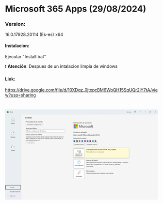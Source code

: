 # Microsoft 365 Apps (29/08/2024)

### Version:
16.0.17928.20114 (Es-es) x64


#### Instalacion:
Ejecutar "Install.bat"

:exclamation: **Atención**: Despues de un intalacion limpia de windows

#### Link:
https://drive.google.com/file/d/10XDqz_0jtxpcBM6WpQH15SqUQr2iY7tA/view?usp=sharing

# <img src="https://github.com/wernser412/Microsoft-365-Apps/blob/main/M365.jpg">
